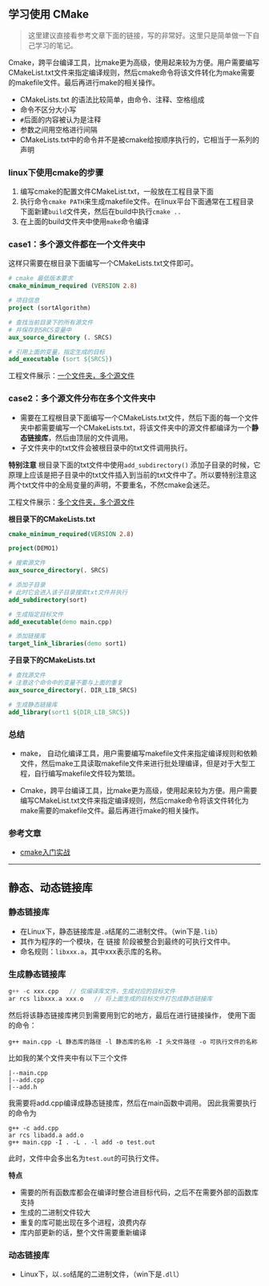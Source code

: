 ## 学习使用 CMake

> 这里建议直接看参考文章下面的链接，写的非常好。这里只是简单做一下自己学习的笔记。

Cmake，跨平台编译工具，比make更为高级，使用起来较为方便。用户需要编写CMakeList.txt文件来指定编译规则，然后cmake命令将该文件转化为make需要的makefile文件。最后再进行make的相关操作。

- CMakeLists.txt 的语法比较简单，由命令、注释、空格组成
- 命令不区分大小写
- `#`后面的内容被认为是注释
- 参数之间用空格进行间隔
- CMakeLists.txt中的命令并不是被cmake给按顺序执行的，它相当于一系列的声明

### linux下使用cmake的步骤
1. 编写cmake的配置文件CMakeList.txt，一般放在工程目录下面
2. 执行命令`cmake PATH`来生成makefile文件。在linux平台下面通常在工程目录下面新建`build`文件夹，然后在build中执行`cmake ..`
3. 在上面的build文件夹中使用`make`命令编译


### case1：多个源文件都在一个文件夹中

这样只需要在根目录下面编写一个CMakeLists.txt文件即可。
```cmake
# cmake 最低版本要求 
cmake_minimum_required (VERSION 2.8) 

# 项目信息 
project (sortAlgorithm)

# 查找当前目录下的所有源文件
# 并保存到SRCS变量中
aux_source_directory (. SRCS)

# 引用上面的变量，指定生成的目标
add_executable (sort ${SRCS})
```
工程文件展示：[一个文件夹，多个源文件](../code/sortAlgorithm/)


### case2：多个源文件分布在多个文件夹中
- 需要在工程根目录下面编写一个CMakeLists.txt文件，然后下面的每一个文件夹中都需要编写一个CMakeLists.txt，将该文件夹中的源文件都编译为一个**静态链接库**，然后由顶层的文件调用。
- 子文件夹中的txt文件会被根目录中的txt文件调用执行。

**特别注意**
根目录下面的txt文件中使用`add_subdirectory()` 添加子目录的时候，它原理上应该是把子目录中的txt文件插入到当前的txt文件中了。所以要特别注意这两个txt文件中的全局变量的声明，不要重名，不然cmake会迷茫。

工程文件展示：[多个文件夹，多个源文件](../code/cmakeDemo/demo1/)

**根目录下的CMakeLists.txt**
```cmake
cmake_minimum_required(VERSION 2.8)

project(DEMO1)

# 搜索源文件
aux_source_directory(. SRCS)

# 添加子目录
# 此时它会进入该子目录搜索txt文件并执行
add_subdirectory(sort)

# 生成指定目标文件
add_executable(demo main.cpp)

# 添加链接库
target_link_libraries(demo sort1)
```


**子目录下的CMakeLists.txt**
```cmake
# 查找源文件
# 注意这个命令中的变量不要与上面的重复
aux_source_directory(. DIR_LIB_SRCS)

# 生成静态链接库
add_library(sort1 ${DIR_LIB_SRCS})
```


### 总结
- make， 自动化编译工具，用户需要编写makefile文件来指定编译规则和依赖文件，然后make工具读取makefile文件来进行批处理编译，但是对于大型工程，自行编写makefile文件较为繁琐。

- Cmake，跨平台编译工具，比make更为高级，使用起来较为方便。用户需要编写CMakeList.txt文件来指定编译规则，然后cmake命令将该文件转化为make需要的makefile文件。最后再进行make的相关操作。



### 参考文章
- [cmake入门实战](https://www.hahack.com/codes/cmake/)

---

## 静态、动态链接库

### 静态链接库
- 在Linux下，静态链接库是`.a`结尾的二进制文件。（win下是`.lib`）
- 其作为程序的一个模块，在 链接 阶段被整合到最终的可执行文件中。
- 命名规则：`libxxx.a`，其中xxx表示库的名称。

### 生成静态链接库
```c++
g++ -c xxx.cpp   // 仅编译库文件，生成对应的目标文件
ar rcs libxxx.a xxx.o   // 将上面生成的目标文件打包成静态链接库
```

然后将该静态链接库拷贝到需要用到它的地方，最后在进行链接操作，
使用下面的命令：
```
g++ main.cpp -L 静态库的路径 -l 静态库的名称 -I 头文件路径 -o 可执行文件的名称
```
比如我的某个文件夹中有以下三个文件
```
|--main.cpp
|--add.cpp
|--add.h
```
我需要将add.cpp编译成静态链接库，然后在main函数中调用。
因此我需要执行的命令为
```
g++ -c add.cpp
ar rcs libadd.a add.o
g++ main.cpp -I . -L . -l add -o test.out
```

此时，文件中会多出名为`test.out`的可执行文件。

**特点**
- 需要的所有函数库都会在编译时整合进目标代码，之后不在需要外部的函数库支持
- 生成的二进制文件较大
- 重复的库可能出现在多个进程，浪费内存
- 库内部更新的话，整个文件需要重新编译



### 动态链接库
- Linux下，以`.so`结尾的二进制文件，（win下是`.dll`）
